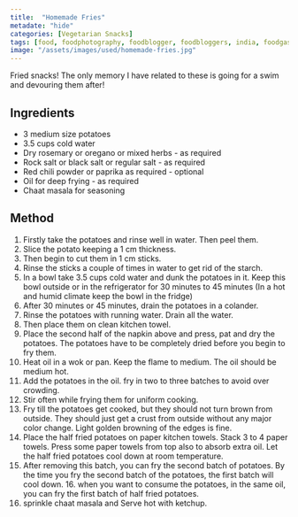 ```yaml
---
title:  "Homemade Fries"
metadate: "hide"
categories: [Vegetarian Snacks]
tags: [food, foodphotography, foodblogger, foodbloggers, india, foodgasm, indianfood, love, foodcoma, foodporn,indiancooking, indianrecipe, foodlovers, indianfood, indianfoodbloggers, foodiesofinstagram, foodlove, indian, indiancouple, eatlocal, eathealthy, eatwell, desifood, trending, tasty, taste, yummyinmytummy, foodie, instafood, instafoodie, foodstagram, instagood, passionatepaprika, foodblog, easy, indian, recipe, mothersrecipe, cooking, easycooking, easyrecipe, simple, simplefood ]
image: "/assets/images/used/homemade-fries.jpg"
---
```


Fried snacks! The only memory I have related to these is going for a swim and devouring them after! 


## Ingredients

- 3 medium size potatoes 
- 3.5 cups cold water
- Dry rosemary or oregano or mixed herbs - as required
- Rock salt or black salt or regular salt - as required
- Red chili powder or paprika as required - optional
- Oil for deep frying - as required
- Chaat masala for seasoning

## Method

1. Firstly take the potatoes and rinse well in water. Then peel them. 
2. Slice the potato keeping a 1 cm thickness.
3. Then begin to cut them in 1 cm sticks. 
4. Rinse the sticks a couple of times in water to get rid of the starch.
5. In a bowl take 3.5 cups cold water and dunk the potatoes in it. Keep this bowl outside or in the refrigerator for 30 minutes to 45 minutes (In a hot and humid climate keep the bowl in the fridge)
6. After 30 minutes or 45 minutes, drain the potatoes in a colander.
7. Rinse the potatoes with running water. Drain all the water. 
8. Then place them on clean kitchen towel.
9. Place the second half of the napkin above and press, pat and dry the potatoes. The potatoes have to be completely dried before you begin to fry them. 
10. Heat oil in a wok or pan. Keep the flame to medium. The oil should be medium hot.
11. Add the potatoes in the oil. fry in two to three batches to avoid over crowding.
12. Stir often while frying them for uniform cooking.
13. Fry till the potatoes get cooked, but they should not turn brown from outside. They should just get a crust from outside without any major color change. Light golden browning of the edges is fine. 
14. Place the half fried potatoes on paper kitchen towels. Stack 3 to 4 paper towels. Press some paper towels from top also to absorb extra oil. Let the half fried potatoes cool down at room temperature. 
15. After removing this batch, you can fry the second batch of potatoes. By the time you fry the second batch of the potatoes, the first batch will cool down. 16. when you want to consume the potatoes, in the same oil, you can fry the first batch of half fried potatoes.
17. sprinkle chaat masala and Serve hot with ketchup. 
